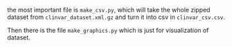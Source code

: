 the most important file is `make_csv.py`, which will take the whole zipped dataset from `clinvar_dataset.xml.gz` and turn it into csv in `clinvar_csv.csv`. 

Then there is the file `make_graphics.py` which is just for visualization of dataset.